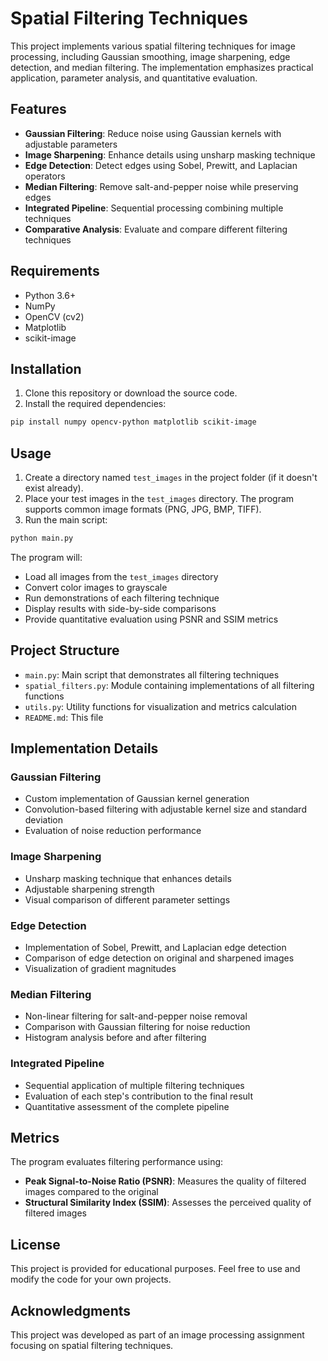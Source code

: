 # Spatial Filtering Techniques

This project implements various spatial filtering techniques for image processing, including Gaussian smoothing, image sharpening, edge detection, and median filtering. The implementation emphasizes practical application, parameter analysis, and quantitative evaluation.

## Features

- **Gaussian Filtering**: Reduce noise using Gaussian kernels with adjustable parameters
- **Image Sharpening**: Enhance details using unsharp masking technique
- **Edge Detection**: Detect edges using Sobel, Prewitt, and Laplacian operators
- **Median Filtering**: Remove salt-and-pepper noise while preserving edges
- **Integrated Pipeline**: Sequential processing combining multiple techniques
- **Comparative Analysis**: Evaluate and compare different filtering techniques

## Requirements

- Python 3.6+
- NumPy
- OpenCV (cv2)
- Matplotlib
- scikit-image

## Installation

1. Clone this repository or download the source code.
2. Install the required dependencies:

```bash
pip install numpy opencv-python matplotlib scikit-image
```

## Usage

1. Create a directory named `test_images` in the project folder (if it doesn't exist already).
2. Place your test images in the `test_images` directory. The program supports common image formats (PNG, JPG, BMP, TIFF).
3. Run the main script:

```bash
python main.py
```

The program will:
- Load all images from the `test_images` directory
- Convert color images to grayscale
- Run demonstrations of each filtering technique
- Display results with side-by-side comparisons
- Provide quantitative evaluation using PSNR and SSIM metrics

## Project Structure

- `main.py`: Main script that demonstrates all filtering techniques
- `spatial_filters.py`: Module containing implementations of all filtering functions
- `utils.py`: Utility functions for visualization and metrics calculation
- `README.md`: This file

## Implementation Details

### Gaussian Filtering
- Custom implementation of Gaussian kernel generation
- Convolution-based filtering with adjustable kernel size and standard deviation
- Evaluation of noise reduction performance

### Image Sharpening
- Unsharp masking technique that enhances details
- Adjustable sharpening strength
- Visual comparison of different parameter settings

### Edge Detection
- Implementation of Sobel, Prewitt, and Laplacian edge detection
- Comparison of edge detection on original and sharpened images
- Visualization of gradient magnitudes

### Median Filtering
- Non-linear filtering for salt-and-pepper noise removal
- Comparison with Gaussian filtering for noise reduction
- Histogram analysis before and after filtering

### Integrated Pipeline
- Sequential application of multiple filtering techniques
- Evaluation of each step's contribution to the final result
- Quantitative assessment of the complete pipeline

## Metrics

The program evaluates filtering performance using:
- **Peak Signal-to-Noise Ratio (PSNR)**: Measures the quality of filtered images compared to the original
- **Structural Similarity Index (SSIM)**: Assesses the perceived quality of filtered images

## License

This project is provided for educational purposes. Feel free to use and modify the code for your own projects.

## Acknowledgments

This project was developed as part of an image processing assignment focusing on spatial filtering techniques. 